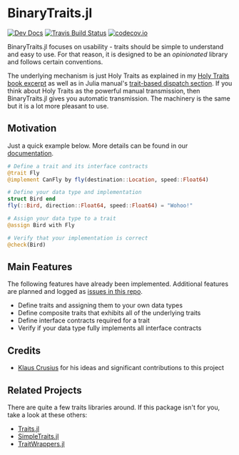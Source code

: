 # BinaryTraits.jl

[![Dev Docs](https://img.shields.io/badge/docs-dev-blue.svg)](https://tk3369.github.io/BinaryTraits.jl/dev)
[![Travis Build Status](https://travis-ci.org/tk3369/BinaryTraits.jl.svg?branch=master)](https://travis-ci.org/tk3369/BinaryTraits.jl)
[![codecov.io](http://codecov.io/github/tk3369/BinaryTraits.jl/coverage.svg?branch=master)](http://codecov.io/github/tk3369/BinaryTraits.jl?branch=master)


BinaryTraits.jl focuses on usability - traits should be simple to understand and easy to use.
For that reason, it is designed to be an *opinionated* library and follows certain conventions.

The underlying mechanism is just Holy Traits as explained in my
[Holy Traits book excerpt](https://ahsmart.com/pub/holy-traits-design-patterns-and-best-practice-book.html)
as well as in Julia manual's
[trait-based dispatch section](https://docs.julialang.org/en/v1/manual/methods/#Trait-based-dispatch-1).
If you think about Holy Traits as the powerful manual transmission, then BinaryTraits.jl
gives you automatic transmission.  The machinery is the same but it is a lot more pleasant
to use.

## Motivation

Just a quick example below.  More details can be found
in our [documentation](https://tk3369.github.io/BinaryTraits.jl/dev).

```julia
# Define a trait and its interface contracts
@trait Fly
@implement CanFly by fly(destination::Location, speed::Float64)

# Define your data type and implementation
struct Bird end
fly(::Bird, direction::Float64, speed::Float64) = "Wohoo!"

# Assign your data type to a trait
@assign Bird with Fly

# Verify that your implementation is correct
@check(Bird)
```

## Main Features

The following features have already been implemented.  Additional features are planned
and logged as [issues in this repo](https://github.com/tk3369/BinaryTraits.jl/issues).

* Define traits and assigning them to your own data types
* Define composite traits that exhibits all of the underlying traits
* Define interface contracts required for a trait
* Verify if your data type fully implements all interface contracts

## Credits

* [Klaus Crusius](https://github.com/KlausC) for his ideas and significant contributions to this project

## Related Projects

There are quite a few traits libraries around.  If this package isn't for
you, take a look at these others:

* [Traits.jl](https://github.com/schlichtanders/Traits.jl)
* [SimpleTraits.jl](https://github.com/mauro3/SimpleTraits.jl)
* [TraitWrappers.jl](https://github.com/xiaodaigh/TraitWrappers.jl)

